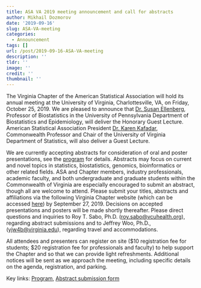 ```yaml
---
title: ASA VA 2019 meeting announcement and call for abstracts
author: Mikhail Dozmorov
date: '2019-09-16'
slug: ASA-VA-meeting
categories:
  - Announcement
tags: []
url: /post/2019-09-16-ASA-VA-meeting
description: ''
tldr: ''
image: ''
credit: ''
thumbnail: ''
---
```



The Virginia Chapter of the American Statistical Association will hold its annual meeting at the University of Virginia, Charlottesville, VA, on Friday, October 25, 2019. We are pleased to announce that [Dr. Susan Ellenberg](https://www.med.upenn.edu/apps/faculty/index.php/g275/p4930413), Professor of Biostatistics in the University of Pennsylvania Department of Biostatistics and Epidemiology, will deliver the Honorary Guest Lecture. American Statistical Association President [Dr. Karen Kafadar](https://statistics.as.virginia.edu/faculty-staff/profile/kk3ab), Commonwealth Professor and Chair of the University of Virginia Department of Statistics, will also deliver a Guest Lecture.

We are currently accepting abstracts for consideration of oral and poster presentations, see the [program](/program/) for details. Abstracts may focus on current and novel topics in statistics, biostatistics, genomics, bioinformatics or other related fields. ASA and Chapter members, industry professionals, academic faculty, and both undergraduate and graduate students within the Commonwealth of Virginia are especially encouraged to submit an abstract, though all are welcome to attend. Please submit your titles, abstracts and affiliations via the following Virginia Chapter website (which can be accessed [here](http://bit.ly/asava2019)) by September 27, 2019. Decisions on accepted presentations and posters will be made shortly thereafter. Please direct questions and inquiries to Roy T. Sabo, Ph.D. (<a href = "mailto:roy.sabo@vcuhealth.org?subject = Feedback&body = Message">roy.sabo@vcuhealth.org</a>), regarding abstract submissions and to Jeffrey Woo, Ph.D., (<a href = "mailto:yjw4b@virginia.edu?subject = Feedback&body = Message">yjw4b@virginia.edu</a>), regarding travel and accommodations.

All attendees and presenters can register on site ($10 registration fee for students; $20 registration fee for professionals and faculty) to help support the Chapter and so that we can provide light refreshments. Additional notices will be sent as we approach the meeting, including specific details on the agenda, registration, and parking.

Key links: [Program](/program/), [Abstract submission form](http://bit.ly/asava2019)
